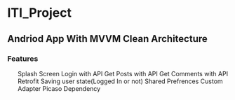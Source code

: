 # ITI_Project
<h2>Andriod App With MVVM Clean Architecture</h2>

<h3>Features</h3>

<ol>
  <il>Splash Screen</il>
<il>Login with API</il>
<il>Get Posts with API</il>
<il>Get Comments with API</il>
<il>Retrofit</il>
<il>Saving user state(Logged In or not)</il>
<il>Shared Prefrences</il>
<il>Custom Adapter</il>
<il>Picaso Dependency</il>
  
</ol>
